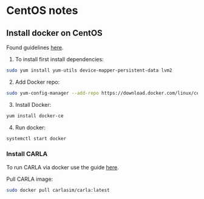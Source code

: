 # CentOS notes


## Install docker on CentOS

Found guidelines [here](https://nixcp.com/docker-command-not-found/).

1. To install first install dependencies:

```bash
sudo yum install yum-utils device-mapper-persistent-data lvm2
```

2. Add Docker repo:
```bash
sudo yum-config-manager --add-repo https://download.docker.com/linux/centos/docker-ce.repo
```

3. Install Docker:
```bash
yum install docker-ce
```

4. Run docker:
```bash
systemctl start docker
```
### Install CARLA

To run CARLA via docker use the guide [here](https://carla.readthedocs.io/en/latest/build_docker/).

Pull CARLA image:
```bash
sudo docker pull carlasim/carla:latest
```

